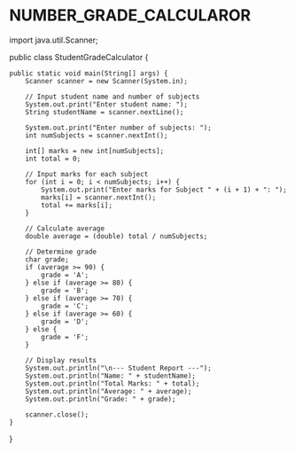 # NUMBER_GRADE_CALCULAROR


import java.util.Scanner;

public class StudentGradeCalculator {

    public static void main(String[] args) {
        Scanner scanner = new Scanner(System.in);

        // Input student name and number of subjects
        System.out.print("Enter student name: ");
        String studentName = scanner.nextLine();

        System.out.print("Enter number of subjects: ");
        int numSubjects = scanner.nextInt();

        int[] marks = new int[numSubjects];
        int total = 0;

        // Input marks for each subject
        for (int i = 0; i < numSubjects; i++) {
            System.out.print("Enter marks for Subject " + (i + 1) + ": ");
            marks[i] = scanner.nextInt();
            total += marks[i];
        }

        // Calculate average
        double average = (double) total / numSubjects;

        // Determine grade
        char grade;
        if (average >= 90) {
            grade = 'A';
        } else if (average >= 80) {
            grade = 'B';
        } else if (average >= 70) {
            grade = 'C';
        } else if (average >= 60) {
            grade = 'D';
        } else {
            grade = 'F';
        }

        // Display results
        System.out.println("\n--- Student Report ---");
        System.out.println("Name: " + studentName);
        System.out.println("Total Marks: " + total);
        System.out.println("Average: " + average);
        System.out.println("Grade: " + grade);

        scanner.close();
    }
}
